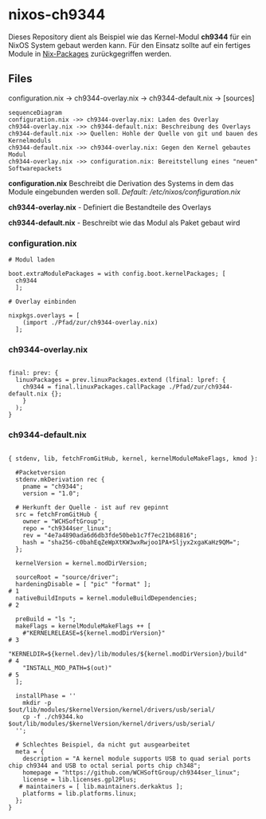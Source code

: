 # nixos-ch9344

Dieses Repository dient als Beispiel wie das Kernel-Modul **ch9344** für ein NixOS System gebaut werden kann. Für den Einsatz sollte auf ein fertiges Module in [Nix-Packages](https://https://search.nixos.org/packages) zurückgegriffen werden.

## Files
configuration.nix -> ch9344-overlay.nix -> ch9344-default.nix -> [sources]

```mermaid
sequenceDiagram
configuration.nix ->> ch9344-overlay.nix: Laden des Overlay
ch9344-overlay.nix ->> ch9344-default.nix: Beschreibung des Overlays
ch9344-default.nix ->> Quellen: Hohle der Quelle von git und bauen des Kernelmoduls
ch9344-default.nix ->> ch9344-overlay.nix: Gegen den Kernel gebautes Modul
ch9344-overlay.nix ->> configuration.nix: Bereitstellung eines "neuen" Softwarepackets
```

**configuration.nix** Beschreibt die Derivation des Systems in dem das Module eingebunden werden soll. *Default: /etc/nixos/configuration.nix*

**ch9344-overlay.nix** - Definiert die Bestandteile des Overlays

**ch9344-default.nix** - Beschreibt wie das Modul als Paket gebaut wird


### configuration.nix
```
# Modul laden

boot.extraModulePackages = with config.boot.kernelPackages; [
  ch9344
  ];

# Overlay einbinden

nixpkgs.overlays = [
    (import ./Pfad/zur/ch9344-overlay.nix)
  ];
```
### ch9344-overlay.nix
```

final: prev: {
  linuxPackages = prev.linuxPackages.extend (lfinal: lpref: {
    ch9344 = final.linuxPackages.callPackage ./Pfad/zur/ch9344-default.nix {};
    }
  );
}

```
### ch9344-default.nix
```

{ stdenv, lib, fetchFromGitHub, kernel, kernelModuleMakeFlags, kmod }:

  #Packetversion 
  stdenv.mkDerivation rec {
    pname = "ch9344";
    version = "1.0";

  # Herkunft der Quelle - ist auf rev gepinnt
  src = fetchFromGitHub {
    owner = "WCHSoftGroup";
    repo = "ch9344ser_linux";
    rev = "4e7a4890ada6d6db3fde50beb1c7f7ec21b68816";
    hash = "sha256-c0bahEqZeWpXtKW3wxRwjoo1PA+Sljyx2xgaKaHz9QM=";
  };

  kernelVersion = kernel.modDirVersion;

  sourceRoot = "source/driver";
  hardeningDisable = [ "pic" "format" ];                                             # 1
  nativeBuildInputs = kernel.moduleBuildDependencies;                       # 2

  preBuild = "ls ";
  makeFlags = kernelModuleMakeFlags ++ [
    #"KERNELRELEASE=${kernel.modDirVersion}"                                 # 3
    "KERNELDIR=${kernel.dev}/lib/modules/${kernel.modDirVersion}/build"    # 4
    "INSTALL_MOD_PATH=$(out)"                                               # 5
  ];

  installPhase = ''
    mkdir -p $out/lib/modules/$kernelVersion/kernel/drivers/usb/serial/
    cp -f ./ch9344.ko $out/lib/modules/$kernelVersion/kernel/drivers/usb/serial/
  '';

  # Schlechtes Beispiel, da nicht gut ausgearbeitet
  meta = {
    description = "A kernel module supports USB to quad serial ports chip ch9344 and USB to octal serial ports chip ch348";
    homepage = "https://github.com/WCHSoftGroup/ch9344ser_linux";
    license = lib.licenses.gpl2Plus;
   # maintainers = [ lib.maintainers.derkaktus ];
    platforms = lib.platforms.linux;
  };
}

```

